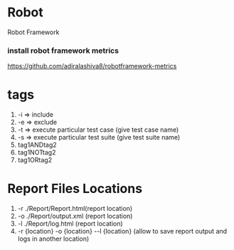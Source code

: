# Robot
Robot Framework

### install robot framework metrics
https://github.com/adiralashiva8/robotframework-metrics

# tags
1. -i => include
2. -e => exclude
3. -t => execute particular test case  (give test case name)
4. -s => execute particular test suite (give test suite name)
5. tag1ANDtag2
6. tag1NOTtag2
7. tag1ORtag2

# Report Files Locations
1. -r ./Report/Report.html(report location)
2. -o ./Report/output.xml (report location)
3. -l ./Report/log.html (report location)
4. -r {location} -o {location} --l {location} (allow to save report output and logs in another location)